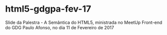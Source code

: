 # html5-gdgpa-fev-17
Slide da Palestra - A Semântica do HTML5, ministrada no MeetUp Front-end do GDG Paulo Afonso, no dia 11 de Fevereiro de 2017
